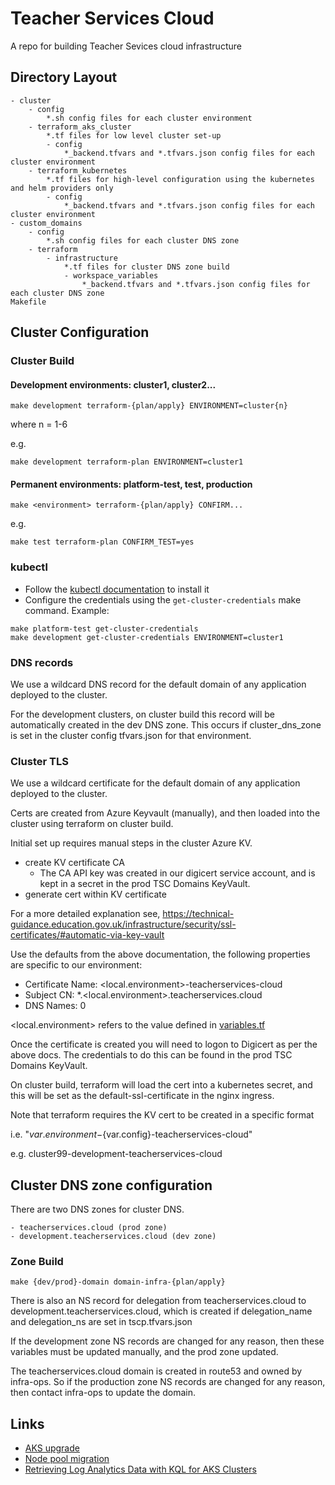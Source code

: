 # Teacher Services Cloud

A repo for building Teacher Sevices cloud infrastructure

## Directory Layout

```
- cluster
    - config
        *.sh config files for each cluster environment
    - terraform_aks_cluster
        *.tf files for low level cluster set-up
        - config
            *_backend.tfvars and *.tfvars.json config files for each cluster environment
    - terraform_kubernetes
        *.tf files for high-level configuration using the kubernetes and helm providers only
        - config
            *_backend.tfvars and *.tfvars.json config files for each cluster environment
- custom_domains
    - config
        *.sh config files for each cluster DNS zone
    - terraform
        - infrastructure
            *.tf files for cluster DNS zone build
            - workspace_variables
                *_backend.tfvars and *.tfvars.json config files for each cluster DNS zone
Makefile
```

## Cluster Configuration

### Cluster Build

#### Development environments: cluster1, cluster2...

```
make development terraform-{plan/apply} ENVIRONMENT=cluster{n}
```

where n = 1-6

e.g.
```
make development terraform-plan ENVIRONMENT=cluster1
```

#### Permanent environments: platform-test, test, production

```
make <environment> terraform-{plan/apply} CONFIRM...
```

e.g.
```
make test terraform-plan CONFIRM_TEST=yes
```

### kubectl
- Follow the [kubectl documentation](https://kubernetes.io/docs/tasks/tools/#kubectl) to install it
- Configure the credentials using the `get-cluster-credentials` make command. Example:

```
make platform-test get-cluster-credentials
make development get-cluster-credentials ENVIRONMENT=cluster1
```

### DNS records

We use a wildcard DNS record for the default domain of any application deployed to the cluster.

For the development clusters, on cluster build this record will be automatically created in the dev DNS zone.
This occurs if cluster_dns_zone is set in the cluster config tfvars.json for that environment.

### Cluster TLS

We use a wildcard certificate for the default domain of any application deployed to the cluster.

Certs are created from Azure Keyvault (manually),
and then loaded into the cluster using terraform on cluster build.

Initial set up requires manual steps in the cluster Azure KV.

- create KV certificate CA
    - The CA API key was created in our digicert service account, and is kept in a secret in the prod TSC Domains KeyVault.
- generate cert within KV certificate

For a more detailed explanation see,
https://technical-guidance.education.gov.uk/infrastructure/security/ssl-certificates/#automatic-via-key-vault

Use the defaults from the above documentation, the following properties are specific to our environment:
- Certificate Name: <local.environment>-teacherservices-cloud
- Subject CN: *.<local.environment>.teacherservices.cloud
- DNS Names: 0

<local.environment> refers to the value defined in [variables.tf](cluster/terraform_kubernetes/variables.tf)

Once the certificate is created you will need to logon to Digicert as per the above docs.  The credentials to do this can be found in the prod TSC Domains KeyVault.

On cluster build, terraform will load the cert into a kubernetes secret,
and this will be set as the default-ssl-certificate in the nginx ingress.

Note that terraform requires the KV cert to be created in a specific format

i.e. "${var.environment}-${var.config}-teacherservices-cloud"

e.g. cluster99-development-teacherservices-cloud

## Cluster DNS zone configuration

There are two DNS zones for cluster DNS.

    - teacherservices.cloud (prod zone)
    - development.teacherservices.cloud (dev zone)

### Zone Build

```
make {dev/prod}-domain domain-infra-{plan/apply}
```

There is also an NS record for delegation from teacherservices.cloud to development.teacherservices.cloud,
which is created if delegation_name and delegation_ns are set in tscp.tfvars.json

If the development zone NS records are changed for any reason, then these variables must be updated manually,
and the prod zone updated.

The teacherservices.cloud domain is created in route53 and owned by infra-ops. So if the production zone NS records are changed for any reason, then contact infra-ops to update the domain.

## Links
- [AKS upgrade](documentation/aks-upgrade.md)
- [Node pool migration](documentation/node-pool-migration.md)
- [Retrieving Log Analytics Data with KQL for AKS Clusters](documentation/aks-logs.md)
